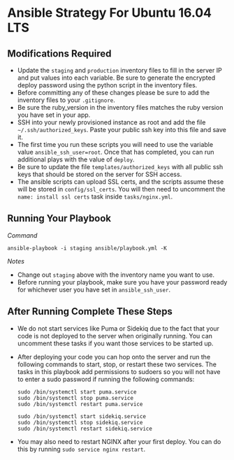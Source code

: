 # Ansible Strategy For Ubuntu 16.04 LTS

## Modifications Required

* Update the `staging` and `production` inventory files to fill in the server IP and put values into each variable.  Be sure to generate the encrypted deploy password using the python script in the inventory files.
* Before committing any of these changes please be sure to add the inventory files to your `.gitignore`.
* Be sure the ruby_version in the inventory files matches the ruby version you have set in your app.
* SSH into your newly provisioned instance as root and add the file `~/.ssh/authorized_keys`.  Paste your public ssh key into this file and save it.
* The first time you run these scripts you will need to use the variable value `ansible_ssh_user=root`.  Once that has completed, you can run additional plays with the value of `deploy`.
* Be sure to update the file `templates/authorized_keys` with all public ssh keys that should be stored on the server for SSH access.
* The ansible scripts can upload SSL certs, and the scripts assume these will be stored in `config/ssl_certs`.  You will then need to uncomment the `name: install ssl certs` task inside `tasks/nginx.yml`.

## Running Your Playbook

*Command*    
```
ansible-playbook -i staging ansible/playbook.yml -K
```
*Notes*    

* Change out `staging` above with the inventory name you want to use.
* Before running your playbook, make sure you have your password ready for whichever user you have set in `ansible_ssh_user`.

## After Running Complete These Steps
* We do not start services like Puma or Sidekiq due to the fact that your code is not deployed to the server when originally running.  You can uncomment these tasks if you want those services to be started up.
* After deploying your code you can hop onto the server and run the following commands to start, stop, or restart these two services.  The tasks in this playbook add permissions to sudoers so you will not have to enter a sudo password if running the following commands:

    ```
    sudo /bin/systemctl start puma.service
    sudo /bin/systemctl stop puma.service
    sudo /bin/systemctl restart puma.service

    sudo /bin/systemctl start sidekiq.service
    sudo /bin/systemctl stop sidekiq.service
    sudo /bin/systemctl restart sidekiq.service
    ```

* You may also need to restart NGINX after your first deploy.  You can do this by running `sudo service nginx restart`.
